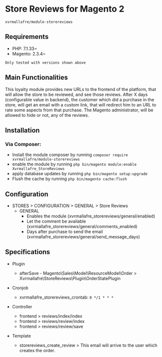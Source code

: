 # Store Reviews for Magento 2

    xvrmallafre/module-storereviews

## Requirements

 - PHP: 7.1.33~
 - Magento: 2.3.4~

`Only tested with versions shown above`

## Main Functionalities

This loyalty module provides new URLs to the frontend of the platform, that will allow the store to be reviewed, and see those reviews.
After X days (configurable value in backend), the customer which did a purchase in the store, will get an email with a custom link, that will redirect him to an URL to rate some aspects from that purchase.
The Magento administrator, will be allowed to hide or not, any of the reviews.


## Installation

### Via Composer:

 - Install the module composer by running `composer require xvrmallafre/module-storereviews`
 - enable the module by running `php bin/magento module:enable Xvrmallafre_StoreReviews`
 - apply database updates by running `php bin/magento setup:upgrade`
 - Flush the cache by running `php bin/magento cache:flush`


## Configuration

 - STORES > CONFIGURATION > GENERAL > Store Reviews
    - GENERAL
         - Enables the module (xvrmallafre_storereviews/general/enabled)
         - Let the comment be available (xvrmallafre_storereviews/general/comments_enabled)
         - Days after purchase to send the email (xvrmallafre_storereviews/general/send_message_days)


## Specifications

 - Plugin
	- afterSave - Magento\Sales\Model\ResourceModel\Order > Xvrmallafre\StoreReviews\Plugin\OrderStatePlugin

 - Cronjob
	- xvrmallafre_storereviews_crontab: `0 */1 * * *`

 - Controller
	- frontend > reviews/index/index
	- frontend > reviews/review/index
	- frontend > reviews/review/save

 - Template
    - storereviews_create_review > This email will arrive to the user which creates the order.
